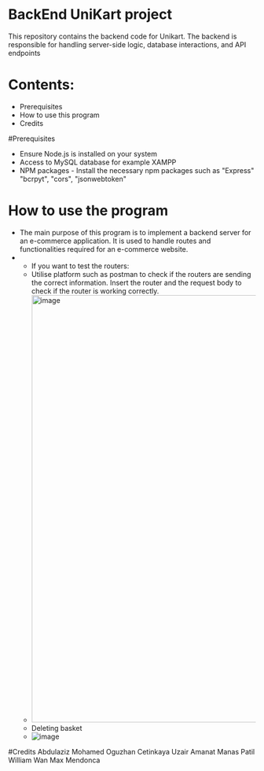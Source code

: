 # BackEnd UniKart project 
This repository contains the backend code for Unikart. The backend is responsible for handling server-side logic, database interactions, and API endpoints

# Contents:
* Prerequisites
* How to use this program
* Credits

#Prerequisites
* Ensure Node.js is installed on your system
* Access to MySQL database for example XAMPP
* NPM packages - Install the necessary npm packages such as "Express" "bcrpyt", "cors", "jsonwebtoken"

# How to use the program 
* The main purpose of this program is to implement a backend server for an e-commerce application. It is used to handle routes and functionalities required for an e-commerce website.
* * If you want to test the routers:
  * Utilise platform such as postman to check if the routers are sending the correct information. Insert the router and the request body to check if the router is working correctly.
  * <img width="869" alt="image" src="https://github.com/Manaspatil30/Team3_BackEnd/assets/122927183/659d36e7-a7a5-4f4a-ab2b-81954682aa1f">
  * Deleting basket
  * ![image](https://github.com/Manaspatil30/Team3_BackEnd/assets/122927183/9156af8f-e042-4405-bcc5-a6ea4412bb4d)

#Credits 
Abdulaziz Mohamed
Oguzhan Cetinkaya
Uzair Amanat
Manas Patil
William Wan
Max Mendonca
